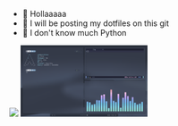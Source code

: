 

- 👋 Hollaaaaa 
- 👀 I will be posting my dotfiles on this git 
- 🌱 I don't know much Python



<img style="width: 45%;" src="https://github.com/ivanka3006/monet/blob/main/.github/assets/2.png?raw=true"/>   <img style="width: 45%;" src="2w.png"/>


